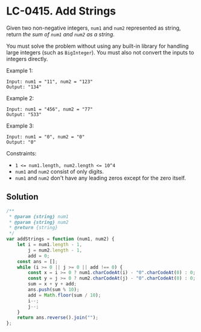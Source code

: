 # LC-0415. Add Strings

Given two non-negative integers, `num1` and `num2` represented as string, return _the sum of `num1` and `num2` as a string_.

You must solve the problem without using any built-in library for handling large integers (such as `BigInteger`). You must also not convert the inputs to integers directly.

Example 1:

```
Input: num1 = "11", num2 = "123"
Output: "134"
```

Example 2:

```
Input: num1 = "456", num2 = "77"
Output: "533"
```

Example 3:

```
Input: num1 = "0", num2 = "0"
Output: "0"
```

Constraints:

-   `1 <= num1.length, num2.length <= 10^4`
-   `num1` and `num2` consist of only digits.
-   `num1` and `num2` don't have any leading zeros except for the zero itself.

## Solution

```javascript
/**
 * @param {string} num1
 * @param {string} num2
 * @return {string}
 */
var addStrings = function (num1, num2) {
    let i = num1.length - 1,
        j = num2.length - 1,
        add = 0;
    const ans = [];
    while (i >= 0 || j >= 0 || add !== 0) {
        const x = i >= 0 ? num1.charCodeAt(i) - "0".charCodeAt(0) : 0;
        const y = j >= 0 ? num2.charCodeAt(j) - "0".charCodeAt(0) : 0;
        sum = x + y + add;
        ans.push(sum % 10);
        add = Math.floor(sum / 10);
        i--;
        j--;
    }
    return ans.reverse().join("");
};
```
